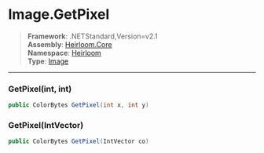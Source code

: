 # Image.GetPixel

> **Framework**: .NETStandard,Version=v2.1  
> **Assembly**: [Heirloom.Core][0]  
> **Namespace**: [Heirloom][0]  
> **Type**: [Image][1]  

--------------------------------------------------------------------------------

### GetPixel(int, int)

```cs
public ColorBytes GetPixel(int x, int y)
```

### GetPixel(IntVector)

```cs
public ColorBytes GetPixel(IntVector co)
```

[0]: ..\Heirloom.Core.md
[1]: Heirloom.Image.md
